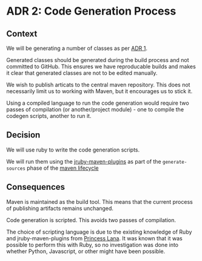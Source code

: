 # ADR 2: Code Generation Process

## Context

We will be generating a number of classes as per [ADR 1](adr-001.md).

Generated classes should be generated during the build process and not committed to GitHub.
This ensures we have reproducable builds and makes it clear that generated classes are not to be edited manually.

We wish to publish articats to the central maven repository.
This does not necessarily limit us to working with Maven, but it encourages us to stick it.

Using a compiled language to run the code generation would require two passes of compilation
(or another/project module) - one to compile the codegen scripts, another to run it.

## Decision

We will use ruby to write the code generation scripts.

We will run them using the [jruby-maven-plugins](https://github.com/torquebox/jruby-maven-plugins) as part of the
`generate-sources` phase of the
[maven lifecycle](https://maven.apache.org/guides/introduction/introduction-to-the-lifecycle.html)

## Consequences

Maven is maintained as the build tool.
This means that the current process of publishing artifacts remains unchanged.

Code generation is scripted.
This avoids two passes of compilation.

The choice of scripting language is due to the existing knowledge of Ruby and jruby-maven-plugins from
[Princess Lana](https://github.com/ianagbip1oti).
It was known that it was possible to perform this with Ruby, so no investigation was done into whether
Python, Javascript, or other might have been possible.



